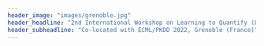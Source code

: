 ```yaml
---
header_image: "images/grenoble.jpg"
header_headline: "2nd International Workshop on Learning to Quantify (LQ 2022)"
header_subheadline: "Co-located with ECML/PKDD 2022, Grenoble (France)" 
---
```


